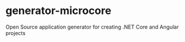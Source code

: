 # generator-microcore
Open Source application generator for creating .NET Core and Angular projects
